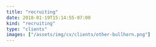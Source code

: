 ```yaml
---
title: "recruiting"
date: 2018-01-19T15:14:55-07:00
kind: "recruiting"
type: "clients"
images: ["/assets/img/cv/clients/other-bullhorn.png"]
---
```


